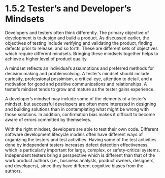 # 1.5.2 Tester’s and Developer’s Mindsets

Developers and testers often think differently. The primary objective of development is to design and build a product. As discussed earlier, the objectives of testing include verifying and validating the product, finding defects prior to release, and so forth. These are different sets of objectives which require different mindsets. Bringing these mindsets together helps to achieve a higher level of product quality. 

A mindset reflects an individual’s assumptions and preferred methods for decision making and problemsolving. A tester’s mindset should include curiosity, professional pessimism, a critical eye, attention to detail, and a motivation for good and positive communications and relationships. A tester’s mindset tends to grow and mature as the tester gains experience. 

A developer’s mindset may include some of the elements of a tester’s mindset, but successful developers are often more interested in designing and building solutions than in contemplating what might be wrong with those solutions. In addition, confirmation bias makes it difficult to become aware of errors committed by themselves. 

With the right mindset, developers are able to test their own code. Different software development lifecycle models often have different ways of organizing the testers and test activities. Having some of the test activities done by independent testers increases defect detection effectiveness, which is particularly important for large, complex, or safety-critical systems. Independent testers bring a perspective which is different than that of the work product authors \(i.e., business analysts, product owners, designers, and developers\), since they have different cognitive biases from the authors.

